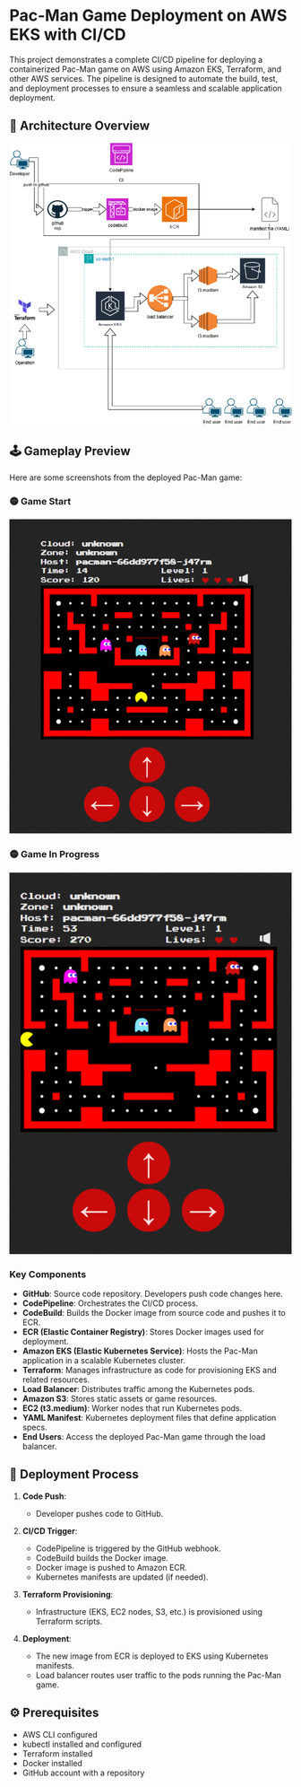 # Pac-Man Game Deployment on AWS EKS with CI/CD

This project demonstrates a complete CI/CD pipeline for deploying a containerized Pac-Man game on AWS using Amazon EKS, Terraform, and other AWS services. The pipeline is designed to automate the build, test, and deployment processes to ensure a seamless and scalable application deployment.

## 📌 Architecture Overview

![Architecture Diagram](./End%20Pro.drawio.png)

## 🕹️ Gameplay Preview

Here are some screenshots from the deployed Pac-Man game:

### 🟡 Game Start
![Game Screenshot 1](./Screenshot%201.png)

### 🟡 Game In Progress
![Game Screenshot 2](./Screenshot%202.png)

### Key Components

- **GitHub**: Source code repository. Developers push code changes here.
- **CodePipeline**: Orchestrates the CI/CD process.
- **CodeBuild**: Builds the Docker image from source code and pushes it to ECR.
- **ECR (Elastic Container Registry)**: Stores Docker images used for deployment.
- **Amazon EKS (Elastic Kubernetes Service)**: Hosts the Pac-Man application in a scalable Kubernetes cluster.
- **Terraform**: Manages infrastructure as code for provisioning EKS and related resources.
- **Load Balancer**: Distributes traffic among the Kubernetes pods.
- **Amazon S3**: Stores static assets or game resources.
- **EC2 (t3.medium)**: Worker nodes that run Kubernetes pods.
- **YAML Manifest**: Kubernetes deployment files that define application specs.
- **End Users**: Access the deployed Pac-Man game through the load balancer.

## 🚀 Deployment Process

1. **Code Push**:
   - Developer pushes code to GitHub.

2. **CI/CD Trigger**:
   - CodePipeline is triggered by the GitHub webhook.
   - CodeBuild builds the Docker image.
   - Docker image is pushed to Amazon ECR.
   - Kubernetes manifests are updated (if needed).

3. **Terraform Provisioning**:
   - Infrastructure (EKS, EC2 nodes, S3, etc.) is provisioned using Terraform scripts.

4. **Deployment**:
   - The new image from ECR is deployed to EKS using Kubernetes manifests.
   - Load balancer routes user traffic to the pods running the Pac-Man game.

## ⚙️ Prerequisites

- AWS CLI configured
- kubectl installed and configured
- Terraform installed
- Docker installed
- GitHub account with a repository



